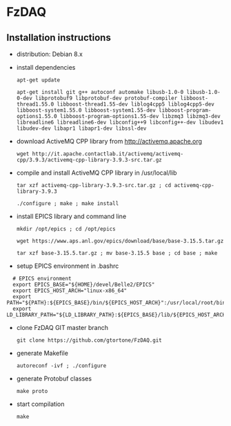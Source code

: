 FzDAQ
=====

Installation instructions
-------------------------

- distribution: Debian 8.x

- install dependencies

  ```apt-get update```
  
  ```apt-get install git g++ autoconf automake libusb-1.0-0 libusb-1.0-0-dev libprotobuf9 libprotobuf-dev protobuf-compiler libboost-thread1.55.0 libboost-thread1.55-dev liblog4cpp5 liblog4cpp5-dev libboost-system1.55.0 libboost-system1.55-dev libboost-program-options1.55.0 libboost-program-options1.55-dev libzmq3 libzmq3-dev libreadline6 libreadline6-dev libconfig++9 libconfig++-dev libudev1 libudev-dev libapr1 libapr1-dev libssl-dev ```
  
- download ActiveMQ CPP library from http://activemq.apache.org

  ```wget http://it.apache.contactlab.it/activemq/activemq-cpp/3.9.3/activemq-cpp-library-3.9.3-src.tar.gz```
  
- compile and install ActiveMQ CPP library in /usr/local/lib

  ```tar xzf activemq-cpp-library-3.9.3-src.tar.gz ; cd activemq-cpp-library-3.9.3```
  
  ```./configure ; make ; make install```
  
- install EPICS library and command line

  ```mkdir /opt/epics ; cd /opt/epics```
  
  ```wget https://www.aps.anl.gov/epics/download/base/base-3.15.5.tar.gz```
  
  ```tar xzf base-3.15.5.tar.gz ; mv base-3.15.5 base ; cd base ; make```
  
- setup EPICS environment in .bashrc

```
  # EPICS environment
  export EPICS_BASE="${HOME}/devel/Belle2/EPICS"
  export EPICS_HOST_ARCH="linux-x86_64"
  export PATH="${PATH}:${EPICS_BASE}/bin/${EPICS_HOST_ARCH}":/usr/local/root/bin
  export LD_LIBRARY_PATH="${LD_LIBRARY_PATH}:${EPICS_BASE}/lib/${EPICS_HOST_ARCH}"
```

- clone FzDAQ GIT master branch

  ```git clone https://github.com/gtortone/FzDAQ.git```
  
- generate Makefile

  ```autoreconf -ivf ; ./configure```
  
- generate Protobuf classes

  ```make proto```
  
- start compilation

  ```make```
  

